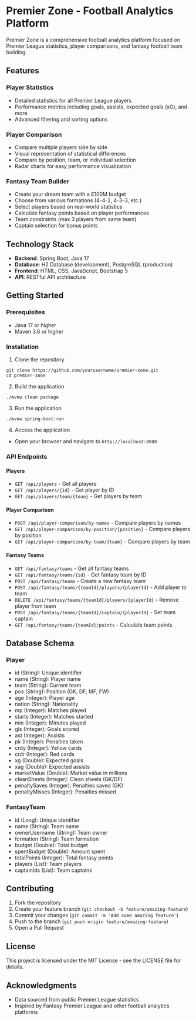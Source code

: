 # Premier Zone - Football Analytics Platform

Premier Zone is a comprehensive football analytics platform focused on Premier League statistics, player comparisons, and fantasy football team building.

## Features

### Player Statistics

- Detailed statistics for all Premier League players
- Performance metrics including goals, assists, expected goals (xG), and more
- Advanced filtering and sorting options

### Player Comparison

- Compare multiple players side by side
- Visual representation of statistical differences
- Compare by position, team, or individual selection
- Radar charts for easy performance visualization

### Fantasy Team Builder

- Create your dream team with a £100M budget
- Choose from various formations (4-4-2, 4-3-3, etc.)
- Select players based on real-world statistics
- Calculate fantasy points based on player performances
- Team constraints (max 3 players from same team)
- Captain selection for bonus points

## Technology Stack

- **Backend**: Spring Boot, Java 17
- **Database**: H2 Database (development), PostgreSQL (production)
- **Frontend**: HTML, CSS, JavaScript, Bootstrap 5
- **API**: RESTful API architecture

## Getting Started

### Prerequisites

- Java 17 or higher
- Maven 3.6 or higher

### Installation

1. Clone the repository

```
git clone https://github.com/yourusername/premier-zone.git
cd premier-zone
```

2. Build the application

```
./mvnw clean package
```

3. Run the application

```
./mvnw spring-boot:run
```

4. Access the application

- Open your browser and navigate to `http://localhost:8080`

### API Endpoints

#### Players

- `GET /api/players` - Get all players
- `GET /api/players/{id}` - Get player by ID
- `GET /api/players/team/{team}` - Get players by team

#### Player Comparison

- `POST /api/player-comparison/by-names` - Compare players by names
- `GET /api/player-comparison/by-position/{position}` - Compare players by position
- `GET /api/player-comparison/by-team/{team}` - Compare players by team

#### Fantasy Teams

- `GET /api/fantasy/teams` - Get all fantasy teams
- `GET /api/fantasy/teams/{id}` - Get fantasy team by ID
- `POST /api/fantasy/teams` - Create a new fantasy team
- `POST /api/fantasy/teams/{teamId}/players/{playerId}` - Add player to team
- `DELETE /api/fantasy/teams/{teamId}/players/{playerId}` - Remove player from team
- `POST /api/fantasy/teams/{teamId}/captain/{playerId}` - Set team captain
- `GET /api/fantasy/teams/{teamId}/points` - Calculate team points

## Database Schema

### Player

- id (String): Unique identifier
- name (String): Player name
- team (String): Current team
- pos (String): Position (GK, DF, MF, FW)
- age (Integer): Player age
- nation (String): Nationality
- mp (Integer): Matches played
- starts (Integer): Matches started
- min (Integer): Minutes played
- gls (Integer): Goals scored
- ast (Integer): Assists
- pk (Integer): Penalties taken
- crdy (Integer): Yellow cards
- crdr (Integer): Red cards
- xg (Double): Expected goals
- xag (Double): Expected assists
- marketValue (Double): Market value in millions
- cleanSheets (Integer): Clean sheets (GK/DF)
- penaltySaves (Integer): Penalties saved (GK)
- penaltyMisses (Integer): Penalties missed

### FantasyTeam

- id (Long): Unique identifier
- name (String): Team name
- ownerUsername (String): Team owner
- formation (String): Team formation
- budget (Double): Total budget
- spentBudget (Double): Amount spent
- totalPoints (Integer): Total fantasy points
- players (List<Player>): Team players
- captainIds (List<String>): Team captains

## Contributing

1. Fork the repository
2. Create your feature branch (`git checkout -b feature/amazing-feature`)
3. Commit your changes (`git commit -m 'Add some amazing feature'`)
4. Push to the branch (`git push origin feature/amazing-feature`)
5. Open a Pull Request

## License

This project is licensed under the MIT License - see the LICENSE file for details.

## Acknowledgments

- Data sourced from public Premier League statistics
- Inspired by Fantasy Premier League and other football analytics platforms
